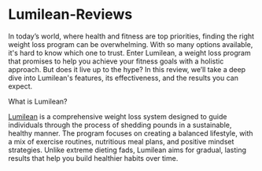 # Lumilean-Reviews

In today’s world, where health and fitness are top priorities, finding the right weight loss program can be overwhelming. With so many options available, it's hard to know which one to trust. Enter Lumilean, a weight loss program that promises to help you achieve your fitness goals with a holistic approach. But does it live up to the hype? In this review, we’ll take a deep dive into Lumilean's features, its effectiveness, and the results you can expect.

What is Lumilean?

[Lumilean](https://www.offerplox.com/weight-loss/lumilean-on-dragon-den/) is a comprehensive weight loss system designed to guide individuals through the process of shedding pounds in a sustainable, healthy manner. The program focuses on creating a balanced lifestyle, with a mix of exercise routines, nutritious meal plans, and positive mindset strategies. Unlike extreme dieting fads, Lumilean aims for gradual, lasting results that help you build healthier habits over time.
